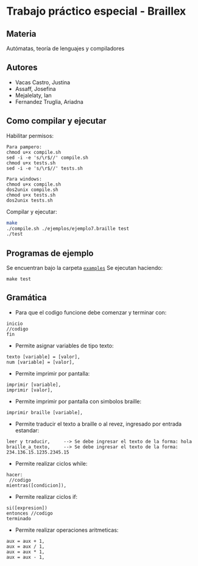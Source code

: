 # Trabajo práctico especial - Braillex

## Materia
Autómatas, teoría de lenguajes y compiladores

## Autores
* Vacas Castro, Justina
* Assaff, Josefina
* Mejalelaty, Ian
* Fernandez Truglia, Ariadna

## Como compilar y ejecutar

Habilitar permisos:

```
Para pampero:
chmod u+x compile.sh
sed -i -e 's/\r$//' compile.sh
chmod u+x tests.sh
sed -i -e 's/\r$//' tests.sh
```
```
Para windows:
chmod u+x compile.sh
dos2unix compile.sh
chmod u+x tests.sh
dos2unix tests.sh
```
Compilar y ejecutar:
```bash
make
./compile.sh ./ejemplos/ejemplo7.braille test
./test
```

## Programas de ejemplo

Se encuentran bajo la carpeta [`examples`](./examples)
Se ejecutan haciendo:
```
make test
```

## Gramática

* Para que el codigo funcione debe comenzar y terminar con:
```
inicio
//codigo
fin
```
* Permite asignar variables de tipo texto:
```
texto [variable] = [valor],
num [variable] = [valor],
```
* Permite imprimir por pantalla:
```
imprimir [variable],
imprimir [valor],
```
* Permite imprimir por pantalla con simbolos braille:
```
imprimir braille [variable],
```
* Permite traducir el texto a braille o al revez, ingresado por entrada estandar:
```
leer y traducir,     --> Se debe ingresar el texto de la forma: hola
braille_a_texto,     --> Se debe ingresar el texto de la forma: 234.136.15.1235.2345.15
```
* Permite realizar ciclos while:
```
hacer:
 //codigo
mientras([condicion]),
```
* Permite realizar ciclos if:
```
si([expresion])
entonces //codigo 
terminado
```
* Permite realizar operaciones aritmeticas:
```
aux = aux + 1,
aux = aux / 1,
aux = aux * 1,
aux = aux - 1,
```
